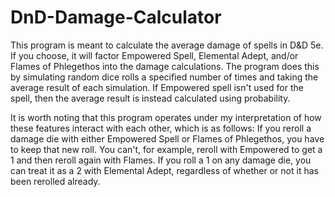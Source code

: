 # DnD-Damage-Calculator

This program is meant to calculate the average damage of spells
in D&D 5e. If you choose, it will factor Empowered Spell,
Elemental Adept, and/or Flames of Phlegethos into the damage
calculations. The program does this by simulating random dice rolls
a specified number of times and taking the average result of each
simulation. If Empowered spell isn't used for the spell, then the
average result is instead calculated using probability.

It is worth noting that this program operates under my interpretation
of how these features interact with each other, which is as follows:
If you reroll a damage die with either Empowered Spell or Flames of
Phlegethos, you have to keep that new roll. You can't, for example,
reroll with Empowered to get a 1 and then reroll again with Flames. If
you roll a 1 on any damage die, you can treat it as a 2 with Elemental
Adept, regardless of whether or not it has been rerolled already.
